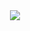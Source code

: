 <div align=center><img src="https://github.com/cancerts/study-blockchain-referrence/raw/master/books/区块链项目开发指南 (区块链技术丛书)/Qu Kuai Lian Xiang Mu Kai Fa Zhi Nan (Qu Kuai Lian Ji Zhu Cong Shu )/01.jpg" /></div>